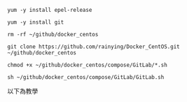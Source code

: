 ```
yum -y install epel-release
```

```
yum -y install git 
```

```
rm -rf ~/github/docker_centos
```

```
git clone https://github.com/rainying/Docker_CentOS.git ~/github/docker_centos
```

```
chmod +x ~/github/docker_centos/compose/GitLab/*.sh
```

```
sh ~/github/docker_centos/compose/GitLab/GitLab.sh
```


以下為教學

